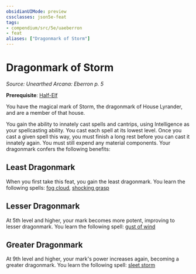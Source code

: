 ```yaml
---
obsidianUIMode: preview
cssclasses: json5e-feat
tags:
- compendium/src/5e/uaeberron
- feat
aliases: ["Dragonmark of Storm"]
---
```

# Dragonmark of Storm
*Source: Unearthed Arcana: Eberron p. 5*  

**Prerequisite**: [Half-Elf](/Systems/5e/races/half-elf.md)

You have the magical mark of Storm, the dragonmark of House Lyrander, and are a member of that house.

You gain the ability to innately cast spells and cantrips, using Intelligence as your spellcasting ability. You cast each spell at its lowest level. Once you cast a given spell this way, you must finish a long rest before you can cast it innately again. You must still expend any material components. Your dragonmark confers the following benefits:

## Least Dragonmark

When you first take this feat, you gain the least dragonmark. You learn the following spells: [fog cloud](/Systems/5e/spells/fog-cloud.md), [shocking grasp](/Systems/5e/spells/shocking-grasp.md)

## Lesser Dragonmark

At 5th level and higher, your mark becomes more potent, improving to lesser dragonmark. You learn the following spell: [gust of wind](/Systems/5e/spells/gust-of-wind.md)

## Greater Dragonmark

At 9th level and higher, your mark's power increases again, becoming a greater dragonmark. You learn the following spell: [sleet storm](/Systems/5e/spells/sleet-storm.md)